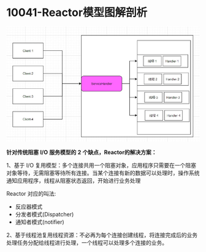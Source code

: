 # 10041-Reactor模型图解剖析

![10041](images/10041.jpg)

**针对传统阻塞** **I/O** **服务模型的** **2** **个缺点，Reactor的解决方案：** 

1、基于 I/O 复用模型：多个连接共用一个阻塞对象，应用程序只需要在一个阻塞对象等待，无需阻塞等待所有连接。当某个连接有新的数据可以处理时，操作系统通知应用程序，线程从阻塞状态返回，开始进行业务处理

Reactor 对应的叫法: 

- 反应器模式 
- 分发者模式(Dispatcher) 
- 通知者模式(notifier)

2、基于线程池复用线程资源：不必再为每个连接创建线程，将连接完成后的业务处理任务分配给线程进行处理，一个线程可以处理多个连接的业务。